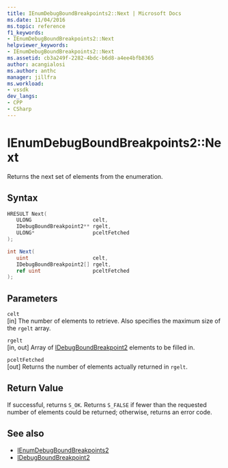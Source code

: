 ```yaml
---
title: IEnumDebugBoundBreakpoints2::Next | Microsoft Docs
ms.date: 11/04/2016
ms.topic: reference
f1_keywords:
- IEnumDebugBoundBreakpoints2::Next
helpviewer_keywords:
- IEnumDebugBoundBreakpoints2::Next
ms.assetid: cb3a249f-2282-4bdc-b6d8-a4ee4bfb8365
author: acangialosi
ms.author: anthc
manager: jillfra
ms.workload:
- vssdk
dev_langs:
- CPP
- CSharp
---
```

# IEnumDebugBoundBreakpoints2::Next
Returns the next set of elements from the enumeration.

## Syntax

```cpp
HRESULT Next(
   ULONG                    celt,
   IDebugBoundBreakpoint2** rgelt,
   ULONG*                   pceltFetched
);
```

```csharp
int Next(
   uint                     celt,
   IDebugBoundBreakpoint2[] rgelt,
   ref uint                 pceltFetched
);
```

## Parameters
`celt`\
[in] The number of elements to retrieve. Also specifies the maximum size of the `rgelt` array.

`rgelt`\
[in, out] Array of [IDebugBoundBreakpoint2](../../../extensibility/debugger/reference/idebugboundbreakpoint2.md) elements to be filled in.

`pceltFetched`\
[out] Returns the number of elements actually returned in `rgelt`.

## Return Value
 If successful, returns `S_OK`. Returns `S_FALSE` if fewer than the requested number of elements could be returned; otherwise, returns an error code.

## See also
- [IEnumDebugBoundBreakpoints2](../../../extensibility/debugger/reference/ienumdebugboundbreakpoints2.md)
- [IDebugBoundBreakpoint2](../../../extensibility/debugger/reference/idebugboundbreakpoint2.md)
